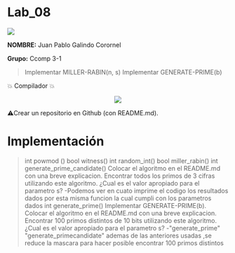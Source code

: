 # Lab_08

 <p align="left">
 <img src=https://i.postimg.cc/50Ch8vPG/UCSP.png> 
</p>


**NOMBRE:** Juan Pablo Galindo Corornel

**Grupo:** Ccomp 3-1

> Implementar MILLER-RABIN(n, s)
> Implementar GENERATE-PRIME(b)
> 
:boom:  Compilador  :boom:

<p align="center">
<img src= https://i.postimg.cc/nzG6dZJY/replit-logo.png)](https://postimg.cc/ygWQdMWk)>
</p>

:warning:Crear un repositorio en Github (con README.md).

# Implementación

>int powmod ()
>bool witness()
>int random_int()
>bool miller_rabin()
>int generate_prime_candidate()
Colocar el algoritmo en el README.md con una
breve explicacion. Encontrar todos los primos de 3 cifras utilizando este algoritmo. ¿Cual es
el valor apropiado para el parametro s?
-Podemos ver en cuato imprime el codigo los resultados dados por esta misma funcion la cual cumpli con los 
parametros dados
int generate_prime()
Implementar GENERATE-PRIME(b). Colocar el algoritmo en el README.md con una
breve explicacion. Encontrar 100 primos distintos de 10 bits utilizando este algoritmo. ¿Cual
es el valor apropiado para el parametro s?
-"generate_prime" "generate_primecandidate" ademas de las anteriores usadas ,se reduce la mascara para hacer posible encontrar 100 primos distintos
